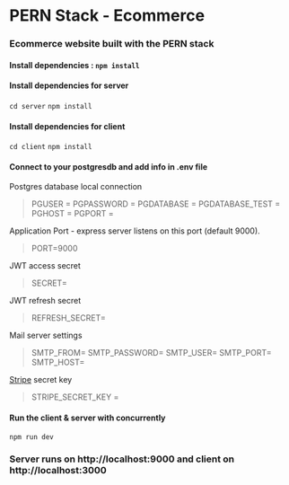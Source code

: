 # PERN Stack - Ecommerce
### Ecommerce website built with the PERN stack

#### Install dependencies : `npm install`

#### Install dependencies for server 
`cd server`
`npm install`

#### Install dependencies for client
`cd client`
`npm install`

#### Connect to your postgresdb and add info in .env file
Postgres database local connection

>PGUSER = 
>PGPASSWORD = 
>PGDATABASE = 
>PGDATABASE_TEST = 
>PGHOST = 
>PGPORT = 

Application Port - express server listens on this port (default 9000).
>PORT=9000 

JWT access secret
>SECRET= 

JWT refresh secret
>REFRESH_SECRET= 

Mail server settings
>SMTP_FROM= 
>SMTP_PASSWORD= 
>SMTP_USER= 
>SMTP_PORT= 
>SMTP_HOST= 

[Stripe](https://stripe.com/docs/keys) secret key
>STRIPE_SECRET_KEY = 

#### Run the client & server with concurrently
`npm run dev`

### Server runs on http://localhost:9000 and client on http://localhost:3000
